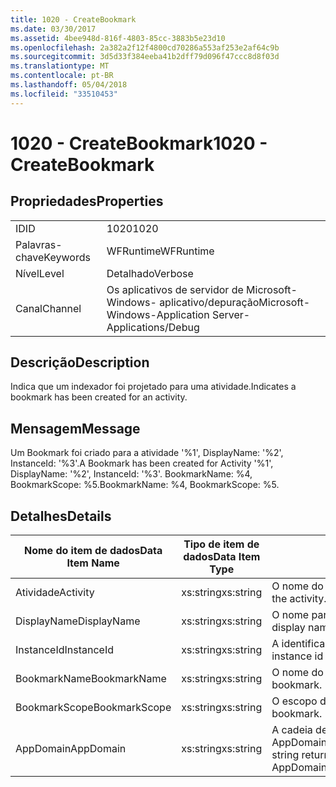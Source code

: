 ```yaml
---
title: 1020 - CreateBookmark
ms.date: 03/30/2017
ms.assetid: 4bee948d-816f-4803-85cc-3883b5e23d10
ms.openlocfilehash: 2a382a2f12f4800cd70286a553af253e2af64c9b
ms.sourcegitcommit: 3d5d33f384eeba41b2dff79d096f47ccc8d8f03d
ms.translationtype: MT
ms.contentlocale: pt-BR
ms.lasthandoff: 05/04/2018
ms.locfileid: "33510453"
---
```

# <a name="1020---createbookmark"></a><span data-ttu-id="0bb4e-102">1020 - CreateBookmark</span><span class="sxs-lookup"><span data-stu-id="0bb4e-102">1020 - CreateBookmark</span></span>
## <a name="properties"></a><span data-ttu-id="0bb4e-103">Propriedades</span><span class="sxs-lookup"><span data-stu-id="0bb4e-103">Properties</span></span>  
  
|||  
|-|-|  
|<span data-ttu-id="0bb4e-104">ID</span><span class="sxs-lookup"><span data-stu-id="0bb4e-104">ID</span></span>|<span data-ttu-id="0bb4e-105">1020</span><span class="sxs-lookup"><span data-stu-id="0bb4e-105">1020</span></span>|  
|<span data-ttu-id="0bb4e-106">Palavras-chave</span><span class="sxs-lookup"><span data-stu-id="0bb4e-106">Keywords</span></span>|<span data-ttu-id="0bb4e-107">WFRuntime</span><span class="sxs-lookup"><span data-stu-id="0bb4e-107">WFRuntime</span></span>|  
|<span data-ttu-id="0bb4e-108">Nível</span><span class="sxs-lookup"><span data-stu-id="0bb4e-108">Level</span></span>|<span data-ttu-id="0bb4e-109">Detalhado</span><span class="sxs-lookup"><span data-stu-id="0bb4e-109">Verbose</span></span>|  
|<span data-ttu-id="0bb4e-110">Canal</span><span class="sxs-lookup"><span data-stu-id="0bb4e-110">Channel</span></span>|<span data-ttu-id="0bb4e-111">Os aplicativos de servidor de Microsoft-Windows- aplicativo/depuração</span><span class="sxs-lookup"><span data-stu-id="0bb4e-111">Microsoft-Windows-Application Server-Applications/Debug</span></span>|  
  
## <a name="description"></a><span data-ttu-id="0bb4e-112">Descrição</span><span class="sxs-lookup"><span data-stu-id="0bb4e-112">Description</span></span>  
 <span data-ttu-id="0bb4e-113">Indica que um indexador foi projetado para uma atividade.</span><span class="sxs-lookup"><span data-stu-id="0bb4e-113">Indicates a bookmark has been created for an activity.</span></span>  
  
## <a name="message"></a><span data-ttu-id="0bb4e-114">Mensagem</span><span class="sxs-lookup"><span data-stu-id="0bb4e-114">Message</span></span>  
 <span data-ttu-id="0bb4e-115">Um Bookmark foi criado para a atividade '%1', DisplayName: '%2', InstanceId: '%3'.</span><span class="sxs-lookup"><span data-stu-id="0bb4e-115">A Bookmark has been created for Activity '%1', DisplayName: '%2', InstanceId: '%3'.</span></span>  <span data-ttu-id="0bb4e-116">BookmarkName: %4, BookmarkScope: %5.</span><span class="sxs-lookup"><span data-stu-id="0bb4e-116">BookmarkName: %4, BookmarkScope: %5.</span></span>  
  
## <a name="details"></a><span data-ttu-id="0bb4e-117">Detalhes</span><span class="sxs-lookup"><span data-stu-id="0bb4e-117">Details</span></span>  
  
|<span data-ttu-id="0bb4e-118">Nome do item de dados</span><span class="sxs-lookup"><span data-stu-id="0bb4e-118">Data Item Name</span></span>|<span data-ttu-id="0bb4e-119">Tipo de item de dados</span><span class="sxs-lookup"><span data-stu-id="0bb4e-119">Data Item Type</span></span>|<span data-ttu-id="0bb4e-120">Descrição</span><span class="sxs-lookup"><span data-stu-id="0bb4e-120">Description</span></span>|  
|--------------------|--------------------|-----------------|  
|<span data-ttu-id="0bb4e-121">Atividade</span><span class="sxs-lookup"><span data-stu-id="0bb4e-121">Activity</span></span>|<span data-ttu-id="0bb4e-122">xs:string</span><span class="sxs-lookup"><span data-stu-id="0bb4e-122">xs:string</span></span>|<span data-ttu-id="0bb4e-123">O nome do tipo de atividade.</span><span class="sxs-lookup"><span data-stu-id="0bb4e-123">The type name of the activity.</span></span>|  
|<span data-ttu-id="0bb4e-124">DisplayName</span><span class="sxs-lookup"><span data-stu-id="0bb4e-124">DisplayName</span></span>|<span data-ttu-id="0bb4e-125">xs:string</span><span class="sxs-lookup"><span data-stu-id="0bb4e-125">xs:string</span></span>|<span data-ttu-id="0bb4e-126">O nome para exibição de atividade.</span><span class="sxs-lookup"><span data-stu-id="0bb4e-126">The display name of the activity.</span></span>|  
|<span data-ttu-id="0bb4e-127">InstanceId</span><span class="sxs-lookup"><span data-stu-id="0bb4e-127">InstanceId</span></span>|<span data-ttu-id="0bb4e-128">xs:string</span><span class="sxs-lookup"><span data-stu-id="0bb4e-128">xs:string</span></span>|<span data-ttu-id="0bb4e-129">A identificação de instância de atividade.</span><span class="sxs-lookup"><span data-stu-id="0bb4e-129">The instance id of the activity.</span></span>|  
|<span data-ttu-id="0bb4e-130">BookmarkName</span><span class="sxs-lookup"><span data-stu-id="0bb4e-130">BookmarkName</span></span>|<span data-ttu-id="0bb4e-131">xs:string</span><span class="sxs-lookup"><span data-stu-id="0bb4e-131">xs:string</span></span>|<span data-ttu-id="0bb4e-132">O nome do indicador.</span><span class="sxs-lookup"><span data-stu-id="0bb4e-132">The name of the bookmark.</span></span>|  
|<span data-ttu-id="0bb4e-133">BookmarkScope</span><span class="sxs-lookup"><span data-stu-id="0bb4e-133">BookmarkScope</span></span>|<span data-ttu-id="0bb4e-134">xs:string</span><span class="sxs-lookup"><span data-stu-id="0bb4e-134">xs:string</span></span>|<span data-ttu-id="0bb4e-135">O escopo do indexador.</span><span class="sxs-lookup"><span data-stu-id="0bb4e-135">The scope of the bookmark.</span></span>|  
|<span data-ttu-id="0bb4e-136">AppDomain</span><span class="sxs-lookup"><span data-stu-id="0bb4e-136">AppDomain</span></span>|<span data-ttu-id="0bb4e-137">xs:string</span><span class="sxs-lookup"><span data-stu-id="0bb4e-137">xs:string</span></span>|<span data-ttu-id="0bb4e-138">A cadeia de caracteres retornada por AppDomain.CurrentDomain.FriendlyName.</span><span class="sxs-lookup"><span data-stu-id="0bb4e-138">The string returned by AppDomain.CurrentDomain.FriendlyName.</span></span>|
